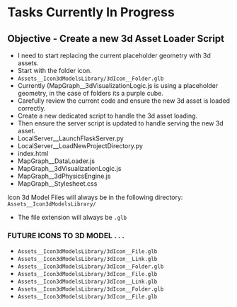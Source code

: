 # Tasks Currently In Progress


## Objective - Create a new 3d Asset Loader Script
- I need to start replacing the current placeholder geometry with 3d assets.
- Start with the folder icon.
 - `Assets__Icon3dModelsLibrary/3dIcon__Folder.glb`
- Currently (MapGraph__3dVisualizationLogic.js is using a placeholder geometry, in the case of folders its a purple cube.
- Carefully review the current code and ensure the new 3d asset is loaded correctly.
- Create a new dedicated script to handle the 3d asset loading.
- Then ensure the server script is updated to handle serving the new 3d asset.
- LocalServer__LaunchFlaskServer.py
- LocalServer__LoadNewProjectDirectory.py
- index.html
- MapGraph__DataLoader.js
- MapGraph__3dVisualizationLogic.js
- MapGraph__3dPhysicsEngine.js
- MapGraph__Stylesheet.css

Icon 3d Model Files will always be in the following directory:
`Assets__Icon3dModelsLibrary/`
- The file extension will always be `.glb`


### FUTURE ICONS TO 3D MODEL . . . 
 - `Assets__Icon3dModelsLibrary/3dIcon__File.glb`
 - `Assets__Icon3dModelsLibrary/3dIcon__Link.glb`
 - `Assets__Icon3dModelsLibrary/3dIcon__Folder.glb`
 - `Assets__Icon3dModelsLibrary/3dIcon__File.glb`
 - `Assets__Icon3dModelsLibrary/3dIcon__Link.glb`
 - `Assets__Icon3dModelsLibrary/3dIcon__Folder.glb`
 - `Assets__Icon3dModelsLibrary/3dIcon__File.glb`